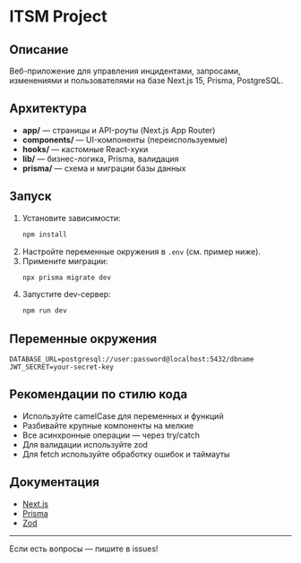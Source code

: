 # ITSM Project

## Описание
Веб-приложение для управления инцидентами, запросами, изменениями и пользователями на базе Next.js 15, Prisma, PostgreSQL.

## Архитектура
- **app/** — страницы и API-роуты (Next.js App Router)
- **components/** — UI-компоненты (переиспользуемые)
- **hooks/** — кастомные React-хуки
- **lib/** — бизнес-логика, Prisma, валидация
- **prisma/** — схема и миграции базы данных

## Запуск
1. Установите зависимости:
   ```bash
   npm install
   ```
2. Настройте переменные окружения в `.env` (см. пример ниже).
3. Примените миграции:
   ```bash
   npx prisma migrate dev
   ```
4. Запустите dev-сервер:
   ```bash
   npm run dev
   ```

## Переменные окружения
```
DATABASE_URL=postgresql://user:password@localhost:5432/dbname
JWT_SECRET=your-secret-key
```

## Рекомендации по стилю кода
- Используйте camelCase для переменных и функций
- Разбивайте крупные компоненты на мелкие
- Все асинхронные операции — через try/catch
- Для валидации используйте zod
- Для fetch используйте обработку ошибок и таймауты

## Документация
- [Next.js](https://nextjs.org/docs)
- [Prisma](https://www.prisma.io/docs)
- [Zod](https://zod.dev/)

---
Если есть вопросы — пишите в issues! 